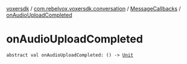 [voxersdk](../../index.md) / [com.rebelvox.voxersdk.conversation](../index.md) / [MessageCallbacks](index.md) / [onAudioUploadCompleted](./on-audio-upload-completed.md)

# onAudioUploadCompleted

`abstract val onAudioUploadCompleted: () -> `[`Unit`](https://kotlinlang.org/api/latest/jvm/stdlib/kotlin/-unit/index.html)